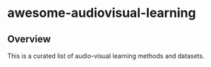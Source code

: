 # awesome-audiovisual-learning


## Overview

This is a curated list of audio-visual learning methods and datasets.